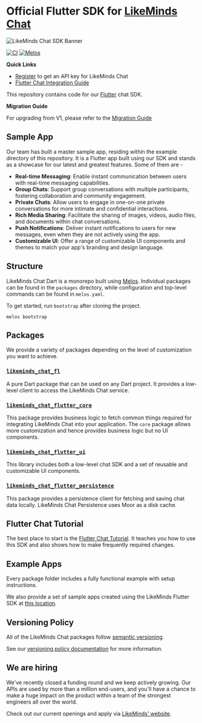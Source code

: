# Official Flutter SDK for [LikeMinds Chat](https://likeminds.community/)

![LikeMinds Chat SDK Banner](https://example.com/likeminds-chat-sdk-banner.png)

[![CI](https://github.com/likeminds/likeminds-chat-flutter/actions/workflows/ci.yml/badge.svg?branch=master)](https://github.com/likeminds/likeminds-chat-flutter/actions/workflows/ci.yml)
[![Melos](https://img.shields.io/badge/maintained%20with-melos-f700ff.svg?style=flat-square)](https://github.com/invertase/melos)

**Quick Links**

- [Register](https://likeminds.community/chat/trial/) to get an API key for LikeMinds Chat
- [Flutter Chat Integration Guide](https://docs.likeminds.community/chat/Flutter/getting-started)

This repository contains code for our [Flutter](https://flutter.dev/) chat SDK.

**Migration Guide**

For upgrading from V1, please refer to the [Migration Guide](https://likeminds.community/chat/docs/sdk/flutter/guides/migration_guide_1_0/)

## Sample App

Our team has built a master sample app, residing within the example directory of this repository. It is a Flutter app built using our SDK and stands as a showcase for our latest and greatest features. Some of them are -

- **Real-time Messaging**: Enable instant communication between users with real-time messaging capabilities.
- **Group Chats**: Support group conversations with multiple participants, fostering collaboration and community engagement.
- **Private Chats**: Allow users to engage in one-on-one private conversations for more intimate and confidential interactions.
- **Rich Media Sharing**: Facilitate the sharing of images, videos, audio files, and documents within chat conversations.
- **Push Notifications**: Deliver instant notifications to users for new messages, even when they are not actively using the app.
- **Customizable UI**: Offer a range of customizable UI components and themes to match your app's branding and design language.

## Structure

LikeMinds Chat Dart is a monorepo built using [Melos](https://docs.page/invertase/melos). Individual packages can be found in the `packages` directory, while configuration and top-level commands can be found in `melos.yaml`.

To get started, run `bootstrap` after cloning the project.

```shell
melos bootstrap
```

## Packages

We provide a variety of packages depending on the level of customization you want to achieve.

### [`likeminds_chat_fl`](https://github.com/LikeMindsCommunity/LikeMinds-Flutter-Chat-SDK)

A pure Dart package that can be used on any Dart project. It provides a low-level client to access the LikeMinds Chat service.

### [`likeminds_chat_flutter_core`](https://github.com/likeminds/likeminds-chat-flutter/tree/master/packages/likeminds_chat_flutter_core)

This package provides business logic to fetch common things required for integrating LikeMinds Chat into your application. The `core` package allows more customization and hence provides business logic but no UI components.

### [`likeminds_chat_flutter_ui`](https://github.com/likeminds/likeminds-chat-flutter/tree/master/packages/likeminds_chat_flutter)

This library includes both a low-level chat SDK and a set of reusable and customizable UI components.

### [`likeminds_chat_flutter_persistence`](https://github.com/likeminds/likeminds-chat-flutter/tree/master/packages/likeminds_chat_persistence)

This package provides a persistence client for fetching and saving chat data locally. LikeMinds Chat Persistence uses Moor as a disk cache.

## Flutter Chat Tutorial

The best place to start is the [Flutter Chat Tutorial](https://likeminds.community/chat/flutter/tutorial/).
It teaches you how to use this SDK and also shows how to make frequently required changes.

## Example Apps

Every package folder includes a fully functional example with setup instructions.

We also provide a set of sample apps created using the LikeMinds Flutter SDK at [this location](https://github.com/likeminds/flutter-samples).

## Versioning Policy

All of the LikeMinds Chat packages follow [semantic versioning](https://semver.org/).

See our [versioning policy documentation](https://likeminds.community/chat/docs/sdk/flutter/basics/versioning_policy/) for more information.

## We are hiring

We've recently closed a funding round and we keep actively growing.
Our APIs are used by more than a million end-users, and you'll have a chance to make a huge impact on the product within a team of the strongest engineers all over the world.

Check out our current openings and apply via [LikeMinds' website](https://likeminds.community/team/#jobs).
